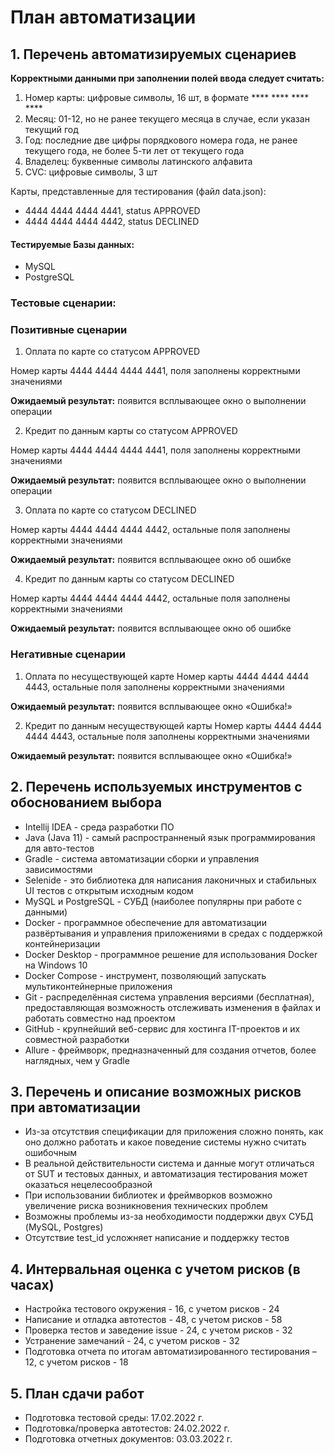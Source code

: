 # План автоматизации
##  1. Перечень автоматизируемых сценариев
**Корректными данными при заполнении полей ввода следует считать:**
1. Номер карты: цифровые символы, 16 шт, в формате **** **** **** ****
2. Месяц: 01-12, но не ранее текущего месяца в случае, если указан текущий год
3. Год: последние две цифры порядкового номера года, не ранее текущего года, не более 5-ти лет от текущего года
4. Владелец: буквенные символы латинского алфавита
5. CVC: цифровые символы, 3 шт

Карты, представленные для тестирования (файл data.json):
*   4444 4444 4444 4441, status APPROVED
*	4444 4444 4444 4442, status DECLINED
#### Тестируемые Базы данных:
*	MySQL
*	PostgreSQL
### Тестовые сценарии:
### Позитивные сценарии
1. Оплата по карте со статусом APPROVED

Номер карты 4444 4444 4444 4441, поля заполнены корректными значениями

**Ожидаемый результат:** появится всплывающее окно о выполнении операции

2. Кредит по данным карты со статусом APPROVED

Номер карты 4444 4444 4444 4441, поля заполнены корректными значениями

**Ожидаемый результат:** появится всплывающее окно о выполнении операции

3. Оплата по карте со статусом DECLINED
      
Номер карты 4444 4444 4444 4442, остальные поля заполнены корректными значениями

**Ожидаемый результат:** появится всплывающее окно об ошибке

4. Кредит по данным карты со статусом DECLINED

Номер карты 4444 4444 4444 4442, остальные поля заполнены корректными значениями

**Ожидаемый результат:** появится всплывающее окно об ошибке

###  Негативные сценарии
1.	Оплата по несуществующей карте
      Номер карты 4444 4444 4444 4443, остальные поля заполнены корректными значениями

**Ожидаемый результат:** появится всплывающее окно «Ошибка!»

2.	Кредит по данным несуществующей карты
      Номер карты 4444 4444 4444 4443, остальные поля заполнены корректными значениями

**Ожидаемый результат:** появится всплывающее окно «Ошибка!»

## 2. Перечень используемых инструментов с обоснованием выбора
* Intellij IDEA -  среда разработки ПО
* Java (Java 11) - самый распространненый язык программирования для авто-тестов
* Gradle - система автоматизации сборки и управления зависимостями
* Selenide - это библиотека для написания лаконичных и стабильных UI тестов с открытым исходным кодом
* MySQL и PostgreSQL - СУБД (наиболее популярны при работе с данными)
* Docker - программное обеспечение для автоматизации развёртывания и управления приложениями в средах с поддержкой контейнеризации
* Docker Desktop - программное решение для использования Docker на Windows 10
* Docker Compose - инструмент, позволяющий запускать мультиконтейнерные приложения
* Git - распределённая система управления версиями (бесплатная), предоставляющая возможность отслеживать изменения в файлах и работать совместно над проектом
* GitHub - крупнейший веб-сервис для хостинга IT-проектов и их совместной разработки
* Allure - фреймворк, предназначенный для создания отчетов, более наглядных, чем у Gradle
## 3. Перечень и описание возможных рисков при автоматизации
*	Из-за отсутствия спецификации для приложения сложно понять, как оно должно работать и какое поведение системы нужно считать ошибочным
*	В реальной действительности система и данные могут отличаться от SUT и тестовых данных, и автоматизация тестирования может оказаться нецелесообразной
*	При использовании библиотек и фреймворков возможно увеличение риска возникновения технических проблем
*	Возможны проблемы из-за необходимости поддержки двух СУБД (MySQL, Postgres)
*	Отсутствие test_id усложняет написание и поддержку тестов
## 4. Интервальная оценка с учетом рисков (в часах)
*	Настройка тестового окружения - 16, с учетом рисков - 24
*	Написание и отладка автотестов -  48, с учетом рисков - 58
*	Проверка тестов и заведение issue - 24, с учетом рисков - 32
*	Устранение замечаний - 24, с учетом рисков  - 32
*	Подготовка отчета по итогам автоматизированного тестирования – 12, с учетом рисков  - 18
## 5. План сдачи работ
*   Подготовка тестовой среды: 17.02.2022 г. 
*	Подготовка/проверка автотестов: 24.02.2022 г.
*	Подготовка отчетных документов: 03.03.2022 г.